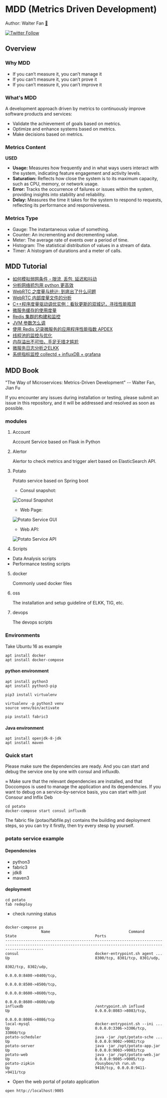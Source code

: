 # MDD (Metrics Driven Development)

Author: Walter Fan [🤵](https://www.fanyamin.com)

[![Twitter Follow](https://img.shields.io/twitter/follow/walterfan?style=social)](https://twitter.com/walterfan)


## Overview
### Why MDD

* If you can’t measure it, you can’t manage it
* If you can’t measure it, you can’t prove it
* If you can’t measure it, you can’t improve it

### What's MDD

A development approach driven by metrics to continuously improve software products and services:

* Validate the achievement of goals based on metrics.
* Optimize and enhance systems based on metrics.
* Make decisions based on metrics.

### Metrics Content

**USED**

- **Usage:** Measures how frequently and in what ways users interact with the system, indicating feature engagement and activity levels.
- **Saturation:** Reflects how close the system is to its maximum capacity, such as CPU, memory, or network usage.
- **Error:** Tracks the occurrence of failures or issues within the system, providing insights into stability and reliability.
- **Delay:** Measures the time it takes for the system to respond to requests, reflecting its performance and responsiveness.

### Metrics Type

* Gauge: The instantaneous value of something.
* Counter: An incrementing and decrementing value.
* Meter: The average rate of events over a period of time.
* Histogram: The statistical distribution of values in a stream of data.
* Timer: A histogram of durations and a meter of calls.


## MDD Tutorial

* [如何模拟弱网条件 - 限流, 丢包, 延迟和抖动](https://www.jianshu.com/p/ce04bf2f9db6)
* [分析网络抓包用 python 更高效](https://www.jianshu.com/p/1a616442aaca)
* [WebRTC 之度量与统计: 到底出了什么问题](https://www.jianshu.com/p/419ca6fbdb60)
* [WebRTC 内部度量文件的分析](https://www.jianshu.com/p/efb933d55bba)
* [C++程序度量驱动调优实例：看狄更斯的双城记，寻找性能瓶颈](https://www.jianshu.com/p/a2988a17d146)
* [微服务缓存的使用度量](https://www.jianshu.com/p/35023210e637)
* [Redis 集群的构建和监控](https://www.jianshu.com/p/ced0a95cbc21)
* [JVM 参数怎么调](https://www.jianshu.com/p/20fb5ccffd9f)
* [使用 Redis 记录微服务的应用程序性能指数 APDEX](https://www.jianshu.com/p/684689942905)
* [线程池的监控与优化](https://www.jianshu.com/p/6b71221792fb)
* [内存溢出不可怕，手足无措才尴尬](https://www.jianshu.com/p/12d00ca68cda)
* [微服务日志分析之ELKK](https://www.jianshu.com/p/d391c63adcaa)
* [系统指标监控 collectd + influxDB + grafana](https://www.jianshu.com/p/e8c232228986)

## MDD Book

"The Way of Microservices: Metrics-Driven Development"
 -- Walter Fan, Jian Fu

If you encounter any issues during installation or testing, please submit an issue in this repository, and it will be addressed and resolved as soon as possible.

### modules

1. Account

	Account Service based on Flask in Python

2. Alertor

	Alertor to check metrics and trigger alert based on ElasticSearch API.

3. Potato

	Potato service based on Spring boot

   * Consul snapshot:
   
	![Consul Snapshot](snapshot/consul_snapshot.png)

   * Web Page:
   
	![Potato Service GUI](snapshot/potato_web_gui.png)

   * Web API:
   
	![Potato Service API](snapshot/potato_server_api.png)

4. Scripts

  * Data Analysis scripts
  * Performance testing scripts
  
5. docker

	Commonly used docker files

6. oss

	The installation and setup guideline of ELKK, TIG, etc.

7. devops

	The devops scripts


### Environments

Take Ubuntu 16 as example


```
apt install docker
apt install docker-compose

```
#### python environment

```
apt install python3
apt install python3-pip

pip3 install virtualenv

virtualenv -p python3 venv
source venv/bin/activate

pip install fabric3
```

#### Java environment

```
apt install openjdk-8-jdk
apt install maven
```

### Quick start

Please make sure the dependencies are ready.
And you can start and debug the service one by one with consul and influxdb.

≈
Make sure that the relevant dependencies are installed, and that Doccompos is used to manage the application and its dependencies.
If you want to debug on a service-by-service basis, you can start with just Consour and Inflix Deb

```
cd potato
docker-compose start consul influxdb
```

The fabric file (potao/fabfile.py) contains the building and deployment steps, so you can try it firstly, then try every stesp by yourself.


### potato service example


#### Dependencies
 * python3
 * fabric3
 * jdk8
 * maven3



#### deployment

```
cd potato
fab redeploy
```

* check running status

```

docker-compose ps
                Name                                   Command                                  State                                   Ports
-------------------------------------------------------------------------------------------------------------------------------------------------------------
consul                                  docker-entrypoint.sh agent ...          Up                                      8300/tcp, 8301/tcp, 8301/udp,
                                                                                                                        8302/tcp, 8302/udp,
                                                                                                                        0.0.0.0:8400->8400/tcp,
                                                                                                                        0.0.0.0:8500->8500/tcp,
                                                                                                                        0.0.0.0:8600->8600/tcp,
                                                                                                                        0.0.0.0:8600->8600/udp
influxdb                                /entrypoint.sh influxd                  Up                                      0.0.0.0:8083->8083/tcp,
                                                                                                                        0.0.0.0:8086->8086/tcp
local-mysql                             docker-entrypoint.sh --ini ...          Up                                      0.0.0.0:3306->3306/tcp, 33060/tcp
potato-scheduler                        java -jar /opt/potato-sche ...          Up                                      0.0.0.0:9002->9002/tcp
potato-server                           java -jar /opt/potato-app.jar           Up                                      0.0.0.0:9003->9003/tcp
potato-web                              java -jar /opt/potato-web.jar           Up                                      0.0.0.0:9005->9005/tcp
potato-zipkin                           /busybox/sh run.sh                      Up                                      9410/tcp, 0.0.0.0:9411->9411/tcp
```

* Open the web portal of potato application

```
open http://localhost:9005
```